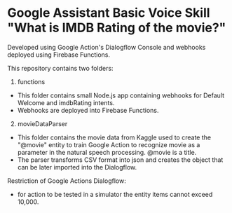 # Google Assistant Basic Voice Skill "What is IMDB Rating of the movie?"

Developed using Google Action's Dialogflow Console and webhooks deployed using Firebase Functions.

This repository contains two folders:

1. functions

- This folder contains small Node.js app containing webhooks for Default Welcome and imdbRating intents.
- Webhooks are deployed into Firebase Functions.

2. movieDataParser

- This folder contains the movie data from Kaggle used to create the "@movie" entity to train Google Action to recognize movie as a parameter in the natural speech processing. @movie is a title.
- The parser transforms CSV format into json and creates the object that can be later imported into the Dialogflow.

Restriction of Google Actions Dialogflow:
- for action to be tested in a simulator the entity items cannot exceed 10,000.

